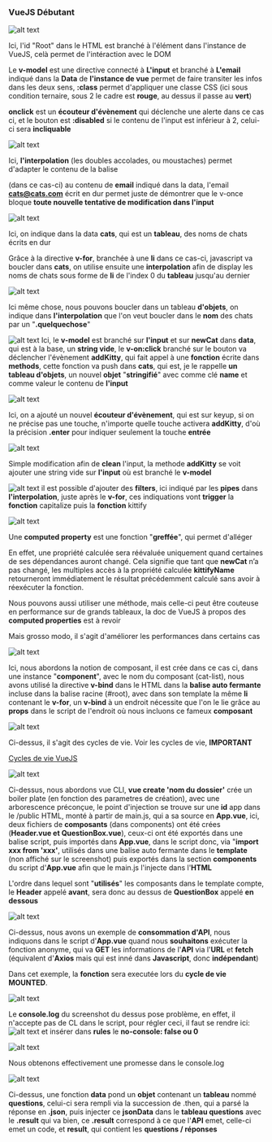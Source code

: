 ### VueJS Débutant

![alt text](./images/screenVue1.png)

Ici, l'id "Root" dans le HTML est branché à l'élément dans l'instance de VueJS, celà permet de l'intéraction avec le DOM

Le **v-model** est une directive connecté à **L'input** et branché à **L'email** indiqué dans la **Data** de **l'instance de vue** permet de faire transiter les infos dans les deux sens, **:class** permet d'appliquer une classe CSS (ici sous condition ternaire, sous 2 le cadre est **rouge**, au dessus il passe au **vert**)

**onclick** est un **écouteur d'évènement** qui déclenche une alerte dans ce cas ci, et le bouton est **:disabled** si le contenu de l'input est inférieur à 2, celui-ci sera **incliquable**

![alt text](./images/screenVue2.png)

Ici, **l'interpolation** (les doubles accolades, ou moustaches) permet d'adapter le contenu de la balise <p> (dans ce cas-ci) au contenu de **email** indiqué dans la data, l'email **cats@cats.com** écrit en dur permet juste de démontrer que le v-once bloque **toute nouvelle tentative de modification dans l'input**

![alt text](./images/screenVue3.png)

Ici, on indique dans la data **cats**, qui est un **tableau**, des noms de chats écrits en dur

Grâce à la directive **v-for**, branchée à une **li** dans ce cas-ci, javascript va boucler dans **cats**, on utilise ensuite une **interpolation** afin de display les noms de chats sous forme de **li** de l'index 0 du **tableau** jusqu'au dernier

![alt text](./images/screenVue4.png)

Ici même chose, nous pouvons boucler dans un tableau **d'objets**, on indique dans **l'interpolation** que l'on veut boucler dans le **nom** des chats par un "**.quelquechose**"

![alt text](./images/screenVue5.png)
Ici, le **v-model** est branché sur **l'input** et sur **newCat** dans **data**, qui est à la base, un **string vide**, le **v-on:click** branché sur le bouton va déclencher l'évènement **addKitty**, qui fait appel à une **fonction** écrite dans **methods**, cette fonction va push dans **cats**, qui est, je le rappelle **un tableau d'objets**, un nouvel **objet** "**stringifié**" avec comme clé **name** et comme valeur le contenu de **l'input**

![alt text](./images/screenVue6.png)

Ici, on a ajouté un nouvel **écouteur d'évènement**, qui est sur keyup, si on ne précise pas une touche, n'importe quelle touche activera **addKitty**, d'où la précision **.enter** pour indiquer seulement la touche **entrée**

![alt text](./images/screenVue7.png)

Simple modification afin de **clean** l'input, la methode **addKitty** se voit ajouter une string vide sur **l'input** où est branché le **v-model**

![alt text](./images/screenVue8.png)
il est possible d'ajouter des **filters**, ici indiqué par les **pipes** dans **l'interpolation**, juste après le **v-for**, ces indiquations vont **trigger** la **fonction** capitalize puis la **fonction** kittify

![alt text](./images/screenVue9.png)

Une **computed property** est une fonction "**greffée**", qui permet d'alléger

En effet, une propriété calculée sera réévaluée uniquement quand certaines de ses dépendances auront changé. Cela signifie que tant que **newCat** n’a pas changé, les multiples accès à la propriété calculée **kittifyName** retourneront immédiatement le résultat précédemment calculé sans avoir à réexécuter la fonction.

Nous pouvons aussi utiliser une méthode, mais celle-ci peut être couteuse en performance sur de grands tableaux, la doc de VueJS à propos des **computed properties** est à revoir

Mais grosso modo, il s'agit d'améliorer les performances dans certains cas

![alt text](./images/screenVue11.png)

Ici, nous abordons la notion de composant, il est crée dans ce cas ci, dans une instance "**component**", avec le nom du composant (cat-list), nous avons utilisé la directive **v-bind** dans le HTML dans la **balise auto fermante** incluse dans la balise racine (#root), avec dans son template la même **li** contenant le **v-for**, un **v-bind** à un endroit nécessite que l'on le lie grâce au **props** dans le script de l'endroit où nous incluons ce fameux **composant**

![alt text](./images/screenVue12.png)

Ci-dessus, il s'agit des cycles de vie. Voir les cycles de vie, **IMPORTANT**

[Cycles de vie VueJS](https://fr.vuejs.org/v2/guide/instance.html)

![alt text](./images/screenVue13.png)

Ci-dessus, nous abordons vue CLI, **vue create 'nom du dossier'** crée un boiler plate (en fonction des parametres de création), avec une arborescence préconçue, le point d'injection se trouve sur une **id** app dans le /public HTML, monté à partir de main.js, qui a sa source en **App.vue**, ici, deux fichiers de **composants** (dans components) ont été crées (**Header.vue et QuestionBox.vue**), ceux-ci ont été exportés dans une balise script, puis importés dans **App.vue**, dans le script donc, via "**import xxx from 'xxx'**, utilisés dans une balise auto fermante dans le **template** (non affiché sur le screenshot) puis exportés dans la section **components** du script d'**App.vue** afin que le main.js l'injecte dans l'**HTML**

L'ordre dans lequel sont "**utilisés**" les composants dans le template compte, le **Header** appelé **avant**, sera donc au dessus de **QuestionBox** appelé **en dessous**

![alt text](./images/screenVue14.png)

Ci-dessus, nous avons un exemple de **consommation d'API**, nous indiquons dans le script d'**App.vue** quand nous **souhaitons** exécuter la fonction anonyme, qui va **GET** les informations de l'**API** via l'**URL** et **fetch** (équivalent d'**Axios** mais qui est inné dans **Javascript**, donc **indépendant**)

Dans cet exemple, la **fonction** sera executée lors du **cycle de vie** **MOUNTED**.

![alt text](./images/screenVue15.png)

Le **console.log** du screenshot du dessus pose problème, en effet, il n'accepte pas de CL dans le script, pour régler ceci, il faut se rendre ici: ![alt text](./images/screenVue16.png) et insérer dans **rules** le **no-console: false ou 0**

![alt text](./images/screenVue17.png)

Nous obtenons effectivement une promesse dans le console.log

![alt text](./images/screenVue18.png)

Ci-dessus, une fonction **data** pond un **objet** contenant un **tableau** nommé **questions**, celui-ci sera rempli via la succession de .then, qui a parsé la réponse en **.json**, puis injecter ce **jsonData** dans le **tableau questions** avec le **.result** qui va bien, ce **.result** correspond à ce que l'**API** emet, celle-ci emet un code, et **result**, qui contient les **questions / réponses**
